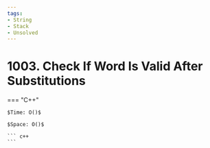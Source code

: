 ```yaml
---
tags:
- String
- Stack
- Unsolved
---
```



# 1003. Check If Word Is Valid After Substitutions

=== "C++"

    $Time: O()$

    $Space: O()$

    ``` c++
    ```